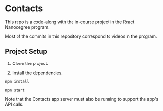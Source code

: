 # Contacts

This repo is a code-along with the in-course project in the React Nanodegree program.

Most of the commits in this repository correspond to videos in the program.

## Project Setup

1. Clone the project.

2. Install the dependencies.


```
npm install
```

```
npm start
```

Note that the Contacts app server must also be running to support the app's API calls.

